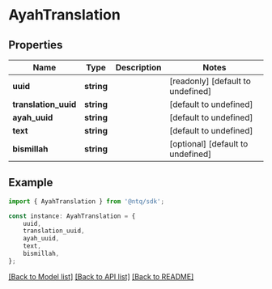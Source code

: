 # AyahTranslation


## Properties

Name | Type | Description | Notes
------------ | ------------- | ------------- | -------------
**uuid** | **string** |  | [readonly] [default to undefined]
**translation_uuid** | **string** |  | [default to undefined]
**ayah_uuid** | **string** |  | [default to undefined]
**text** | **string** |  | [default to undefined]
**bismillah** | **string** |  | [optional] [default to undefined]

## Example

```typescript
import { AyahTranslation } from '@ntq/sdk';

const instance: AyahTranslation = {
    uuid,
    translation_uuid,
    ayah_uuid,
    text,
    bismillah,
};
```

[[Back to Model list]](../README.md#documentation-for-models) [[Back to API list]](../README.md#documentation-for-api-endpoints) [[Back to README]](../README.md)
